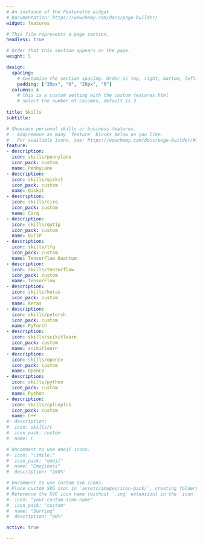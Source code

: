 ```yaml
---
# An instance of the Featurette widget.
# Documentation: https://wowchemy.com/docs/page-builder/
widget: features

# This file represents a page section.
headless: true

# Order that this section appears on the page.
weight: 5

design:
  spacing:
    # Customize the section spacing. Order is top, right, bottom, left.
    padding: ["20px", "0", "20px", "0"]
  columns: 4
    # this is a custom setting with the custom features.html
    # select the number of columns, default is 3
    
title: Skills
subtitle:

# Showcase personal skills or business features.
# - Add/remove as many `feature` blocks below as you like.
# - For available icons, see: https://wowchemy.com/docs/page-builder/#icons
feature:
- description:
  icon: skills/pennylane
  icon_pack: custom
  name: PennyLane
- description:
  icon: skills/qiskit
  icon_pack: custom
  name: Qiskit
- description:
  icon: skills/cirq
  icon_pack: custom
  name: Cirq
- description:
  icon: skills/qutip
  icon_pack: custom
  name: QuTiP
- description:
  icon: skills/tfq
  icon_pack: custom
  name: TensorFlow Quantum
- description:
  icon: skills/tensorflow
  icon_pack: custom
  name: TensorFlow
- description:
  icon: skills/keras
  icon_pack: custom
  name: Keras
- description:
  icon: skills/pytorch
  icon_pack: custom
  name: PyTorch
- description:
  icon: skills/scikitlearn
  icon_pack: custom
  name: scikitlearn
- description:
  icon: skills/opencv
  icon_pack: custom
  name: OpenCV
- description:
  icon: skills/python
  icon_pack: custom
  name: Python
- description:
  icon: skills/cplusplus
  icon_pack: custom
  name: C++
#- description:
#  icon: skills/c
#  icon_pack: custom
#  name: C

# Uncomment to use emoji icons.
#- icon: ":smile:"
#  icon_pack: "emoji"
#  name: "Emojiness"
#  description: "100%"  

# Uncomment to use custom SVG icons.
# Place custom SVG icon in `assets/images/icon-pack/`, creating folders if necessary.
# Reference the SVG icon name (without `.svg` extension) in the `icon` field.
#- icon: "your-custom-icon-name"
#  icon_pack: "custom"
#  name: "Surfing"
#  description: "90%"

active: true

---
```

